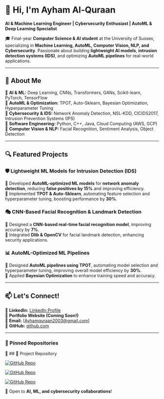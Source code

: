 # 👋 Hi, I'm Ayham Al-Quraan  
**AI & Machine Learning Engineer | Cybersecurity Enthusiast | AutoML & Deep Learning Specialist**

🎓 Final-year **Computer Science & AI student** at the University of Sussex, specializing in **Machine Learning, AutoML, Computer Vision, NLP, and Cybersecurity**. Passionate about building **lightweight AI models**, **intrusion detection systems (IDS)**, and optimizing **AutoML pipelines** for real-world applications.

---

## 🚀 About Me
🔹 **AI & ML:** Deep Learning, CNNs, Transformers, GANs, Scikit-learn, PyTorch, TensorFlow  
🔹 **AutoML & Optimization:** TPOT, Auto-Sklearn, Bayesian Optimization, Hyperparameter Tuning  
🔹 **Cybersecurity & IDS:** Network Anomaly Detection, NSL-KDD, CICIDS2017, Intrusion Prevention Systems (IPS)  
🔹 **Software Engineering:** Python, C++, Java, Cloud Computing (AWS, GCP)  
🔹 **Computer Vision & NLP:** Facial Recognition, Sentiment Analysis, Object Detection  

---

## 🔍 Featured Projects
### 🛡️ **Lightweight ML Models for Intrusion Detection (IDS)**
🔹 Developed **AutoML-optimized ML models** for **network anomaly detection**, reducing **false positives by 15%** and improving efficiency.  
🔹 Implemented **TPOT & Auto-Sklearn**, automating feature selection and hyperparameter tuning, boosting performance by **30%**.  

### 🎭 **CNN-Based Facial Recognition & Landmark Detection**
🔹 Designed a **CNN-based real-time facial recognition model**, improving accuracy by **7%**.  
🔹 Integrated **Dlib & OpenCV** for facial landmark detection, enhancing security applications.  

### 📊 **AutoML-Optimized ML Pipelines**
🔹 Designed **AutoML pipelines using TPOT**, automating model selection and hyperparameter tuning, improving overall model efficiency by **30%**.  
🔹 Applied **Bayesian Optimization** to enhance training speed and accuracy.  

---

## 📫 Let's Connect!
💼 **LinkedIn:** [LinkedIn Profile](https://www.linkedin.com/in/ayham-al-quraan-199397268/)  
📂 **Portfolio Website (Coming Soon!)**  
📩 **Email:** [Ayhamquraan2003@gmail.com]  
🚀 **GitHub:** [github.com](https://github.com/Ayham-AlQuraan/Ayham-alquraan)

---

### 📌 Pinned Repositories
📌 ## 🔗 Project Repository

[![GitHub Repo](https://img.shields.io/badge/GitHub-AIAB--Reinforcement--Learning-blue?logo=github)](https://github.com/Ayham-AlQuraan/AIAB-Reinforcement-Learning)

[![GitHub Repo](https://img.shields.io/badge/GitHub-Face--Alignment--CNN-blue?logo=github)](https://github.com/Ayham-AlQuraan/Face-Alignment-CNN)

[![GitHub Repo](https://img.shields.io/badge/GitHub-Machine--Learning--Projects-blue?logo=github)](https://github.com/Ayham-AlQuraan/Machine-Learning-Projects)



📢 Open to **AI, ML, and cybersecurity collaborations**!
